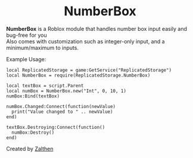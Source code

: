 <p align="center">
  <h1 align="center"><big>NumberBox</big></h1>
</p>

**NumberBox** is a Roblox module that handles number box input easily and bug-free for you<br>
Also comes with customization such as integer-only input, and a minimum/maximum to inputs.

Example Usage:
```luau
local ReplicatedStorage = game:GetService("ReplicatedStorage")
local NumberBox = require(ReplicatedStorage.NumberBox)

local textBox = script.Parent
local numBox = NumberBox.new("Int", 0, 10, 1)
numBox:Bind(textBox)

numBox.Changed:Connect(function(newValue)
  print("Value changed to " .. newValue)
end)

textBox.Destroying:Connect(function()
  numBox:Destroy()
end)
```

Created by [Zalthen](https://www.roblox.com/users/1377987741/profile)
